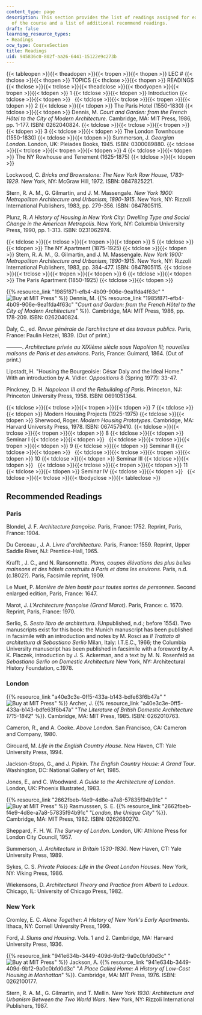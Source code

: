 ```yaml
---
content_type: page
description: This section provides the list of readings assigned for each session
  of the course and a list of additional recommend readings.
draft: false
learning_resource_types:
- Readings
ocw_type: CourseSection
title: Readings
uid: 945836c0-802f-aa26-6441-15122e9c273b
---
```

{{< tableopen >}}{{< theadopen >}}{{< tropen >}}{{< thopen >}}
LEC #
{{< thclose >}}{{< thopen >}}
TOPICS
{{< thclose >}}{{< thopen >}}
READINGS
{{< thclose >}}{{< trclose >}}{{< theadclose >}}{{< tbodyopen >}}{{< tropen >}}{{< tdopen >}}
1
{{< tdclose >}}{{< tdopen >}}
Introduction
{{< tdclose >}}{{< tdopen >}}
 
{{< tdclose >}}{{< trclose >}}{{< tropen >}}{{< tdopen >}}
2
{{< tdclose >}}{{< tdopen >}}
The Paris Hotel (1550-1830)
{{< tdclose >}}{{< tdopen >}}
Dennis, M. *Court and Garden: from the French Hôtel to the City of Modern Architecture*. Cambridge, MA: MIT Press, 1986, pp. 1-177. ISBN: 0262040824.
{{< tdclose >}}{{< trclose >}}{{< tropen >}}{{< tdopen >}}
3
{{< tdclose >}}{{< tdopen >}}
The London Townhouse (1550-1830)
{{< tdclose >}}{{< tdopen >}}
Summerson, J. *Georgian London*. London, UK: Pleiades Books, 1945. ISBN: 0300089880.
{{< tdclose >}}{{< trclose >}}{{< tropen >}}{{< tdopen >}}
4
{{< tdclose >}}{{< tdopen >}}
The NY Rowhouse and Tenement (1625-1875)
{{< tdclose >}}{{< tdopen >}}

Lockwood, C. *Bricks and Brownstone: The New York Row House, 1783-1929*. New York, NY: McGraw Hill, 1972. ISBN: 0847825221.

Stern, R. A. M., G. Gilmartin, and J. M. Massengale. *New York 1900: Metropolitan Architecture and Urbanism, 1890-1915*. New York, NY: Rizzoli International Publishers, 1983, pp. 279-356. ISBN: 0847805115.

Plunz, R. *A History of Housing in New York City: Dwelling Type and Social Change in the American Metropolis*. New York, NY: Columbia University Press, 1990, pp. 1-313. ISBN: 0231062974.

{{< tdclose >}}{{< trclose >}}{{< tropen >}}{{< tdopen >}}
5
{{< tdclose >}}{{< tdopen >}}
The NY Apartment (1875-1925)
{{< tdclose >}}{{< tdopen >}}
Stern, R. A. M., G. Gilmartin, and J. M. Massengale. *New York 1900: Metropolitan Architecture and Urbanism, 1890-1915*. New York, NY: Rizzoli International Publishers, 1983, pp. 384-477. ISBN: 0847805115.
{{< tdclose >}}{{< trclose >}}{{< tropen >}}{{< tdopen >}}
6
{{< tdclose >}}{{< tdopen >}}
The Paris Apartment (1850-1925)
{{< tdclose >}}{{< tdopen >}}

{{% resource_link "1985f871-efb4-4b09-906e-9ea1fda4f63c" "![Buy at MIT Press](/images/mp_logo.gif)" %}} Dennis, M. {{% resource_link "1985f871-efb4-4b09-906e-9ea1fda4f63c" "*Court and Garden: from the French Hôtel to the City of Modern Architecture*" %}}. Cambridge, MA: MIT Press, 1986, pp. 178-209. ISBN: 0262040824.

Daly, C., ed. *Revue générale de l'architecture et des travaux publics*. Paris, France: Paulin Hetzel, 1839. (Out of print.)

———. *Architecture privée au XIXième siècle sous Napoléon III; nouvelles maisons de Paris et des environs*. Paris, France: Guimard, 1864. (Out of print.)

Lipstadt, H. "Housing the Bourgeoisie: César Daly and the Ideal Home." With an introduction by A. Vidler. *Oppositions* 8 (Spring 1977): 33-47.

Pinckney, D. H. *Napoleon III and the Rebuilding of Paris*. Princeton, NJ: Princeton University Press, 1958. ISBN: 0691051364.

{{< tdclose >}}{{< trclose >}}{{< tropen >}}{{< tdopen >}}
7
{{< tdclose >}}{{< tdopen >}}
Modern Housing Projects (1925-1975)
{{< tdclose >}}{{< tdopen >}}
Sherwood, Roger. *Modern Housing Prototypes*. Cambridge, MA: Harvard University Press, 1978. ISBN: 0674579410.
{{< tdclose >}}{{< trclose >}}{{< tropen >}}{{< tdopen >}}
8
{{< tdclose >}}{{< tdopen >}}
Seminar I
{{< tdclose >}}{{< tdopen >}}
 
{{< tdclose >}}{{< trclose >}}{{< tropen >}}{{< tdopen >}}
9
{{< tdclose >}}{{< tdopen >}}
Seminar II
{{< tdclose >}}{{< tdopen >}}
 
{{< tdclose >}}{{< trclose >}}{{< tropen >}}{{< tdopen >}}
10
{{< tdclose >}}{{< tdopen >}}
Seminar III
{{< tdclose >}}{{< tdopen >}}
 
{{< tdclose >}}{{< trclose >}}{{< tropen >}}{{< tdopen >}}
11
{{< tdclose >}}{{< tdopen >}}
Seminar IV
{{< tdclose >}}{{< tdopen >}}
 
{{< tdclose >}}{{< trclose >}}{{< tbodyclose >}}{{< tableclose >}}

## Recommended Readings

### Paris

Blondel, J. F. *Architecture françoise*. Paris, France: 1752. Reprint, Paris, France: 1904.

Du Cerceau , J. A. *Livre d'architecture*. Paris, France: 1559. Reprint, Upper Saddle River, NJ: Prentice-Hall, 1965.

Krafft , J. C., and N. Ransonnette. *Plans, coupes élévations des plus belles mainsons et des hôtels construits à Paris et dans les environs*. Paris, n.d. (c.1802?). Paris, Facsimile reprint, 1909.

Le Muet, P. *Manière de bien bastir pour toutes sortes de personnes*. Second enlarged edition, Paris, France: 1647.

Marot, J. *L'Architecture françoise (Grand Marot)*. Paris, France: c. 1670. Reprint, Paris, France: 1970.

Serlio, S. *Sesto libro de architettura*. (Unpublished, n.d.; before 1554). Two manuscripts exist for this book: the Munich manuscript has been published in facsimile with an introduction and notes by M. Rosci as *Il Trattato di architettura di Sebastiano Serlio* Milan, Italy: I.T.E.C., 1966; the Columbia University manuscript has been published in facsimile with a foreword by A. K. Placzek, introduction by J. S. Ackerman, and a text by M. N. Rosenfeld as *Sebastiano Serlio on Domestic Architecture* New York, NY: Architectural History Foundation, c.1978.

### London

{{% resource_link "a40e3c3e-0ff5-433a-b143-bdfe63f6b47a" "![Buy at MIT Press](/images/mp_logo.gif)" %}} Archer, J. {{% resource_link "a40e3c3e-0ff5-433a-b143-bdfe63f6b47a" "*The Literature of British Domestic Architecture 1715-1842*" %}}. Cambridge, MA: MIT Press, 1985. ISBN: 0262010763.

Cameron, R., and A. Cooke. *Above London*. San Francisco, CA: Cameron and Company, 1980.

Girouard, M. *Life in the English Country House*. New Haven, CT: Yale University Press, 1994.

Jackson-Stops, G., and J. Pipkin. *The English Country House: A Grand Tour*. Washington, DC: National Gallery of Art, 1985.

Jones, E., and C. Woodward. *A Guide to the Architecture of London*. London, UK: Phoenix Illustrated, 1983.

{{% resource_link "2662fbeb-f4e9-4d8e-a7a8-57835f94b91c" "![Buy at MIT Press](/images/mp_logo.gif)" %}} Rasmusssen, S. E. {{% resource_link "2662fbeb-f4e9-4d8e-a7a8-57835f94b91c" "*London, the Unique City*" %}}. Cambridge, MA: MIT Press, 1982. ISBN: 0262680270.

Sheppard, F. H. W. *The Survey of London*. London, UK: Athlone Press for London City Council, 1957.

Summerson, J. *Architecture in Britain 1530-1830*. New Haven, CT: Yale University Press, 1989.

Sykes, C. S. *Private Palaces: Life in the Great London Houses*. New York, NY: Viking Press, 1986.

Wiekensons, D. *Architectural Theory and Practice from Alberti to Ledoux*. Chicago, IL: University of Chicago Press, 1982.

### New York

Cromley, E. C. *Alone Together: A History of New York's Early Apartments*. Ithaca, NY: Cornell University Press, 1999.

Ford, J. *Slums and Housing*. Vols. 1 and 2. Cambridge, MA: Harvard University Press, 1936.

{{% resource_link "941e634b-3449-409d-9bf2-9a0c0bfd0d3c" "![Buy at MIT Press](/images/mp_logo.gif)" %}} Jackson, A. {{% resource_link "941e634b-3449-409d-9bf2-9a0c0bfd0d3c" "*A Place Called Home: A History of Low-Cost Housing in Manhattan*" %}}. Cambridge, MA: MIT Press, 1976. ISBN: 0262100177.

Stern, R. A. M., G. Gilmartin, and T. Mellin. *New York 1930: Architecture and Urbanism Between the Two World Wars*. New York, NY: RizzoIi International Publishers, 1987.
